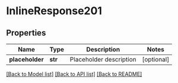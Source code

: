 # InlineResponse201

## Properties
Name | Type | Description | Notes
------------ | ------------- | ------------- | -------------
**placeholder** | **str** | Placeholder description | [optional] 

[[Back to Model list]](../README.md#documentation-for-models) [[Back to API list]](../README.md#documentation-for-api-endpoints) [[Back to README]](../README.md)


